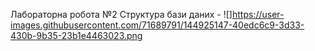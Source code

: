 Лабораторна робота №2
Структура бази даних - 
![]https://user-images.githubusercontent.com/71689791/144925147-40edc6c9-3d33-430b-9b35-23b1e4463023.png

